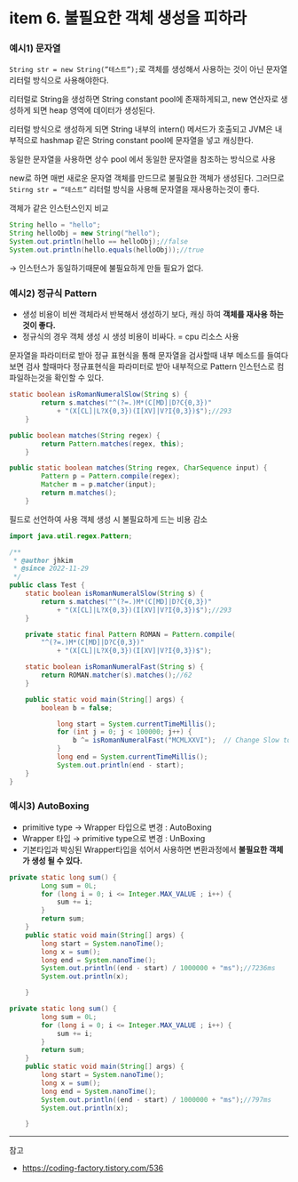 # item 6. 불필요한 객체 생성을 피하라

### 예시1) 문자열

`String str = new String(”테스트”);`로 객체를 생성해서 사용하는 것이 아닌 문자열 리터럴 방식으로 사용해야한다.

리터럴로 String을 생성하면 String constant pool에 존재하게되고, new 연산자로 생성하게 되면 heap 영역에 데이터가 생성된다.

리터럴 방식으로 생성하게 되면 String 내부의 intern() 메서드가 호출되고 JVM은 내부적으로 hashmap 같은 String constant pool에 문자열을 넣고 캐싱한다.

동일한 문자열을 사용하면 상수 pool 에서 동일한 문자열을 참조하는 방식으로 사용

new로 하면 매번 새로운 문자열 객체를 만드므로 불필요한 객체가 생성된다. 그러므로 `Stirng str = “테스트”` 리터럴 방식을 사용해 문자열을 재사용하는것이 좋다.

객체가 같은 인스턴스인지 비교

```java
String hello = "hello";
String helloObj = new String("hello");
System.out.println(hello == helloObj);//false
System.out.println(hello.equals(helloObj));//true
```
→ 인스턴스가 동일하기때문에 불필요하게 만들 필요가 없다.

### 예시2) 정규식 Pattern

- 생성 비용이 비싼 객체라서 반복해서 생성하기 보다, 캐싱 하여 **객체를 재사용 하는 것이 좋다.**
- 정규식의 경우 객체 생성 시 생성 비용이 비싸다. = cpu 리소스 사용

문자열을 파라미터로 받아 정규 표현식을 통해 문자열을 검사할때 내부 메소드를 들여다 보면 검사 할때마다 정규표현식을 파라미터로 받아 내부적으로 Pattern 인스턴스로 컴파일하는것을  확인할 수 있다.

```java
static boolean isRomanNumeralSlow(String s) {
		return s.matches("^(?=.)M*(C[MD]|D?C{0,3})"
			+ "(X[CL]|L?X{0,3})(I[XV]|V?I{0,3})$");//293
	}
```

```java
public boolean matches(String regex) {
        return Pattern.matches(regex, this);
    }
```

```java
public static boolean matches(String regex, CharSequence input) {
        Pattern p = Pattern.compile(regex);
        Matcher m = p.matcher(input);
        return m.matches();
    }
```

필드로 선언하여 사용 객체 생성 시 불필요하게 드는 비용 감소


```java
import java.util.regex.Pattern;

/**
 * @author jhkim
 * @since 2022-11-29
 */
public class Test {
	static boolean isRomanNumeralSlow(String s) {
		return s.matches("^(?=.)M*(C[MD]|D?C{0,3})"
			+ "(X[CL]|L?X{0,3})(I[XV]|V?I{0,3})$");//293
	}

	private static final Pattern ROMAN = Pattern.compile(
		"^(?=.)M*(C[MD]|D?C{0,3})"
			+ "(X[CL]|L?X{0,3})(I[XV]|V?I{0,3})$");

	static boolean isRomanNumeralFast(String s) {
		return ROMAN.matcher(s).matches();//62
	}

	public static void main(String[] args) {
		boolean b = false;

			long start = System.currentTimeMillis();
			for (int j = 0; j < 100000; j++) {
				b ^= isRomanNumeralFast("MCMLXXVI");  // Change Slow to Fast to see performance difference
			}
			long end = System.currentTimeMillis();
			System.out.println(end - start);
	}
}
```

### 예시3) AutoBoxing

- primitive type →  Wrapper 타입으로 변경 : AutoBoxing
- Wrapper 타입 → primitive type으로 변경  : UnBoxing
- 기본타입과 박싱된 Wrapper타입을 섞어서 사용하면 변환과정에서 **불필요한 객체가 생성 될 수 있다.**

```java
private static long sum() {
		Long sum = 0L;
		for (long i = 0; i <= Integer.MAX_VALUE ; i++) {
			sum += i;
		}
		return sum;
	}
	public static void main(String[] args) {
		long start = System.nanoTime();
		long x = sum();
		long end = System.nanoTime();
		System.out.println((end - start) / 1000000 + "ms");//7236ms
		System.out.println(x);

	}
```

```java
private static long sum() {
		long sum = 0L;
		for (long i = 0; i <= Integer.MAX_VALUE ; i++) {
			sum += i;
		}
		return sum;
	}
	public static void main(String[] args) {
		long start = System.nanoTime();
		long x = sum();
		long end = System.nanoTime();
		System.out.println((end - start) / 1000000 + "ms");//797ms
		System.out.println(x);

	}
```

---

참고
- https://coding-factory.tistory.com/536